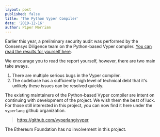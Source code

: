 ```yaml
---
layout: post
published: false
title: 'The Python Vyper Compiler'
date: '2019-12-16'
author: Piper Merriam
---
```


Earlier this year, a preliminary security audit was performed by the Consensys Diligence
team on the Python-based Vyper compiler.  [You can read the results for yourself here](https://diligence.consensys.net/audits/2019/10/vyper/).

We encourage you to read the report yourself, however, there are two main take
aways.

1. There are multiple serious bugs in the Vyper compiler.
2. The codebase has a sufficiently high level of technical debt that it's unlikely these issues can be resolved quickly.

The existing maintainers of the Python-based Vyper compiler are intent on
continuing with development of the project.  We wish them the best of luck.
For those still interested in this project, you can now find it here under the
`vyperlang` github organization.

> https://github.com/vyperlang/vyper

The Ethereum Foundation has no involvement in this project.

